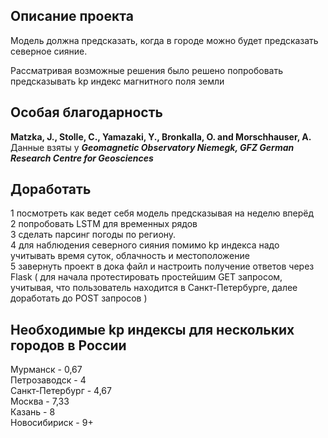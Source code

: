 ## Описание проекта

Модель должна предсказать, когда в городе можно будет предсказать северное сияние.

Рассматривая возможные решения было решено попробовать предсказывать kp индекс магнитного поля земли 


## Особая благодарность 
**Matzka, J., Stolle, C., Yamazaki, Y., Bronkalla, O. and Morschhauser, A.**
Данные взяты у ***Geomagnetic Observatory Niemegk, GFZ German Research Centre for Geosciences***


## Доработать 
1 посмотреть как ведет себя модель предсказывая на неделю вперёд   
2 попробовать LSTM для временных рядов   
3 сделать парсинг погоды по региону.  
4 для наблюдения северного сияния помимо kp индекса надо учитывать время суток, облачность и местоположение   
5 завернуть проект в дока файл и настроить получение ответов через Flask (
    для начала протестировать простейшим GET запросом, учитывая, что пользователь находится в Санкт-Петербурге, далее доработать до POST запросов
)

## Необходимые kp индексы для нескольких городов в России 
Мурманск - 0,67   
Петрозаводск - 4   
Санкт-Петербург - 4,67   
Москва - 7,33   
Казань - 8   
Новосибириск - 9+   